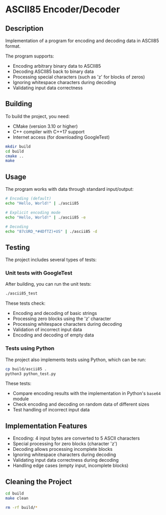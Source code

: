 # ASCII85 Encoder/Decoder

## Description

Implementation of a program for encoding and decoding data in ASCII85 format.

The program supports:
- Encoding arbitrary binary data to ASCII85
- Decoding ASCII85 back to binary data
- Processing special characters (such as 'z' for blocks of zeros)
- Ignoring whitespace characters during decoding
- Validating input data correctness

## Building

To build the project, you need:
- CMake (version 3.10 or higher)
- C++ compiler with C++17 support
- Internet access (for downloading GoogleTest)

```bash
mkdir build
cd build
cmake ..
make
```

## Usage

The program works with data through standard input/output:

```bash
# Encoding (default)
echo "Hello, World!" | ./ascii85

# Explicit encoding mode
echo "Hello, World!" | ./ascii85 -e

# Decoding
echo "87cURD_*#4DfTZ)+US" | ./ascii85 -d
```

## Testing

The project includes several types of tests:

### Unit tests with GoogleTest

After building, you can run the unit tests:

```bash
./ascii85_test
```

These tests check:
- Encoding and decoding of basic strings
- Processing zero blocks using the 'z' character
- Processing whitespace characters during decoding
- Validation of incorrect input data
- Encoding and decoding of empty data

### Tests using Python

The project also implements tests using Python, which can be run:

```bash
cp build/ascii85 .
python3 python_test.py
```

These tests:
- Compare encoding results with the implementation in Python's `base64` module
- Check encoding and decoding on random data of different sizes
- Test handling of incorrect input data

## Implementation Features

- Encoding: 4 input bytes are converted to 5 ASCII characters
- Special processing for zero blocks (character 'z')
- Decoding allows processing incomplete blocks
- Ignoring whitespace characters during decoding
- Validating input data correctness during decoding
- Handling edge cases (empty input, incomplete blocks) 

## Cleaning the Project

```bash
cd build
make clean

rm -rf build/*